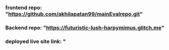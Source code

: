 ### frontend repo: "https://github.com/akhilapatan99/mainEvalrepo.git"
### Backend repo: "https://futuristic-lush-harpymimus.glitch.me"
### deployed live site link: "